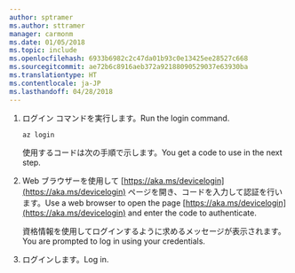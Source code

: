 ```yaml
---
author: sptramer
ms.author: sttramer
manager: carmonm
ms.date: 01/05/2018
ms.topic: include
ms.openlocfilehash: 6933b6982c2c47da01b93c0e13425ee28527c668
ms.sourcegitcommit: ae72b6c8916aeb372a92188090529037e63930ba
ms.translationtype: HT
ms.contentlocale: ja-JP
ms.lasthandoff: 04/28/2018
---
```

1. <span data-ttu-id="1c601-101">ログイン コマンドを実行します。</span><span class="sxs-lookup"><span data-stu-id="1c601-101">Run the login command.</span></span>

    ```azurecli-interactive
    az login
    ```

   <span data-ttu-id="1c601-102">使用するコードは次の手順で示します。</span><span class="sxs-lookup"><span data-stu-id="1c601-102">You get a code to use in the next step.</span></span>

1. <span data-ttu-id="1c601-103">Web ブラウザーを使用して [https://aka.ms/devicelogin](https://aka.ms/devicelogin) ページを開き、コードを入力して認証を行います。</span><span class="sxs-lookup"><span data-stu-id="1c601-103">Use a web browser to open the page [https://aka.ms/devicelogin](https://aka.ms/devicelogin) and enter the code to authenticate.</span></span>

    <span data-ttu-id="1c601-104">資格情報を使用してログインするように求めるメッセージが表示されます。</span><span class="sxs-lookup"><span data-stu-id="1c601-104">You are prompted to log in using your credentials.</span></span>

1. <span data-ttu-id="1c601-105">ログインします。</span><span class="sxs-lookup"><span data-stu-id="1c601-105">Log in.</span></span>

